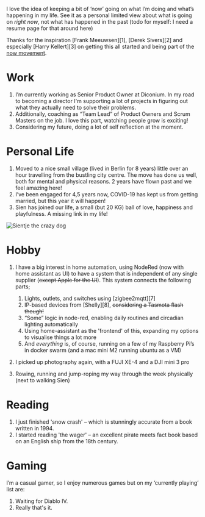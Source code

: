 I love the idea of keeping a bit of ‘now’ going on what I’m doing and what’s happening in my life.
See it as a personal limited view about what is going on _right now_, not what has happened in the past (todo for myself: I need a resume page for that around here)

Thanks for the inspiration [Frank Meeuwsen][1], [Derek Sivers][2] and especially [Harry Kellert][3] on getting this all started and being part of the [now movement](https://nownownow.com/about).

# Work

1. I’m currently working as Senior Product Owner at Diconium. In my road to becoming a director I'm supporting a lot of projects in figuring out what they actually need to solve their problems.
2. Additionally, coaching as “Team Lead” of Product Owners and Scrum Masters on the job. I love this part, watching people grow is exciting!
3. Considering my future, doing a lot of self reflection at the moment.

# Personal Life

1. Moved to a nice small village (lived in Berlin for 8 years) little over an hour travelling from the bustling city centre. The move has done us well, both for mental and physical reasons. 2 years have flown past and we feel amazing here!
2. I’ve been engaged for 4,5 years now, COVID-19 has kept us from getting married, but this year it will happen!
3. Sien has joined our life, a small (but 20 KG) ball of love, happiness and playfulness. A missing link in my life!

![Sientje the crazy dog](https://casey.berlin/wp-content/uploads/2023/03/Sientje-the-crazy-dog.jpeg) 

# Hobby

1. I have a big interest in home automation, using NodeRed (now with home assistant as UI) to have a system that is independent of any single supplier (~~except Apple for the UI~~). This system connects the following parts;
	1. Lights, outlets, and switches using [zigbee2mqtt][7]
	2. IP-based devices from [Shelly][8], ~~considering a Tasmota flash though!~~
	3. “Some” logic in node-red, enabling daily routines and circadian lighting automatically
	5. Using home-assistant as the 'frontend' of this, expanding my options to visualise things a lot more
	6. And _everything_ is, of course, running on a few of my Raspberry Pi’s in docker swarm (and a mac mini M2 running ubuntu as a VM)

3. I picked up photography again, with a FUJI XE-4 and a DJI mini 3 pro
4. Rowing, running and jump-roping my way through the week physically (next to walking Sien)

# Reading

1. I just finished 'snow crash' – which is stunningly accurate from a book written in 1994.
2. I started reading 'the wager' – an excellent pirate meets fact book based on an English ship from the 18th century.

# Gaming

I’m a casual gamer, so I enjoy numerous games but on my ‘currently playing’ list are:

1. Waiting for Diablo IV.
2. Really that's it.

[^1]: testkees
